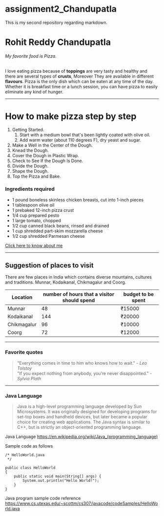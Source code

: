 # assignment2_Chandupatla
This is my second repository regarding markdown.

# Rohit Reddy Chandupatla 
###### My favorite food is Pizza.

I love eating pizza because of **toppings** are very tasty and healthy and there are several types of **crusts**, Moreover They are available in different **flavours**. Pizza is the only dish which can be eaten at any time of the day. Whether it is breakfast time or a lunch session, you can have pizza to easily eliminate any kind of hunger.

----

# How to make pizza step by step
1. Getting Started.
    1. Start with a medium bowl that's been lightly coated with olive oil. 
    2. Add warm water (about 110 degrees F), dry yeast and sugar.
2. Make a Well in the Center of the Dough.
3. Knead the Dough.
4. Cover the Dough in Plastic Wrap.
5. Check to See If the Dough Is Done.
6. Divide the Dough.
7. Shape the Dough.
8. Top the Pizza and Bake.


### Ingredients required
* 1 pound boneless skinless chicken breasts, cut into 1-inch pieces
* 1 tablespoon olive oil
* 1 prebaked 12-inch pizza crust
* 1/4 cup prepared pesto
* 1 large tomato, chopped
* 1/2 cup canned black beans, rinsed and drained
* 1 cup shredded part-skim mozzarella cheese
* 1/2 cup shredded Parmesan cheese

[Click here to know about me](AboutMe.md)

----

## Suggestion of places to visit
There are few places in India which contains diverse mountains, cultures and traditions. Munnar, Kodaikanal, Chikmagalur and Coorg.

| Location | number of hours that a visitor should spend | budget to be spent | 
| ---- | ---- | ---- |
| Munnar | 48 | ₹15000 |
| Kodaikanal | 144 | ₹20000 |
| Chikmagalur | 96 | ₹10000 |
| Coorg | 72 | ₹12000 |

----

### Favorite quotes
> "Everything comes in time to him who knows how to wait." - _Leo Tolstoy_ <br>
> "If you expect nothing from anybody, you’re never disappointed." -_Sylvia Plath_

---- 

### Java Language
> Java is a high-level programming language developed by Sun Microsystems. It was originally designed for developing programs for set-top boxes and handheld devices, but later became a popular choice for creating web applications. The Java syntax is similar to C++, but is strictly an object-oriented programming language.

Java Language <https://en.wikipedia.org/wiki/Java_(programming_language)>

Sample code as follows
```
/* HelloWorld.java
 */

public class HelloWorld
{
	public static void main(String[] args) {
		System.out.println("Hello World!");
	}
}
```

Java program sample code reference <https://www.cs.utexas.edu/~scottm/cs307/javacode/codeSamples/HelloWorld.java>
